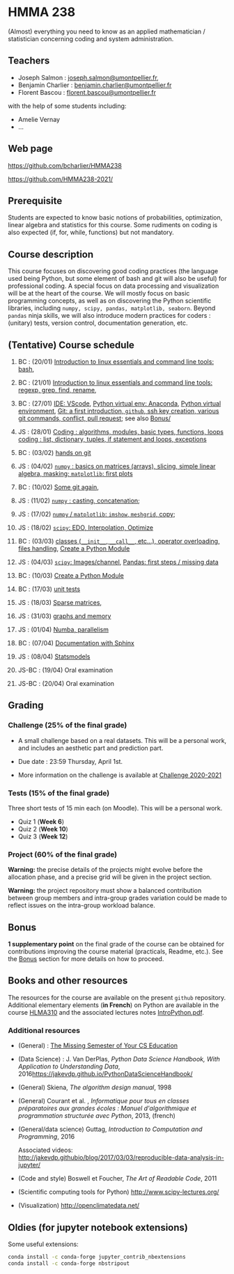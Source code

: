 # HMMA 238

(Almost) everything you need to know as an applied mathematician / statistician concerning coding and system administration.

## Teachers

- Joseph Salmon : joseph.salmon@umontpellier.fr,
- Benjamin Charlier : benjamin.charlier@umontpellier.fr
- Florent Bascou : florent.bascou@umontpellier.fr

with the help of some students including:
- Amelie Vernay
- ...

## Web page

<https://github.com/bcharlier/HMMA238>

<https://github.com/HMMA238-2021/>

## Prerequisite

Students are expected to know basic notions of probabilities, optimization, linear algebra and statistics for this course.
Some rudiments on coding is also expected (if, for, while, functions) but not mandatory.

## Course description

This course focuses on discovering good coding practices (the language used being Python, but some element of bash and git will also be useful) for professional coding.
A special focus on data processing and visualization will be at the heart of the course.
We will mostly focus on basic programming concepts, as well as on discovering the Python scientific libraries, including ```numpy, scipy, pandas, matplotlib, seaborn```.
Beyond `pandas` ninja skills, we will also introduce modern practices for coders : (unitary) tests, version control, documentation generation, etc.


## (Tentative) Course schedule

1. BC : (20/01) [Introduction to linux essentials and command line tools: bash](Courses/Bash/),

2. BC : (21/01) [Introduction to linux essentials and command line tools: regexp, grep, find, rename](Courses/Bash/),

3. BC : (27/01) [IDE: VScode](Courses/IDE/), [Python virtual env: Anaconda](Courses/Venv/), [Python virtual environment](Courses/Venv/), [Git: a first introduction, `github`, ssh key creation, various git commands, conflict, pull request](Courses/Git/); see also [Bonus/](Bonus/)

4. JS : (28/01) [Coding : algorithms, modules, basic types, functions, loops](Courses/Intro-Python/) [coding : list, dictionary, tuples, if statement and loops, exceptions](Courses/Intro-Python/)

5. BC : (03/02) [hands on git](Courses/Git/)

6. JS : (04/02) [`numpy` : basics on matrices (arrays), slicing, simple linear algebra, masking; `matplotlib`: first plots](Courses/Numpy-Matplotlib/)

7. BC : (10/02) [Some git again](Courses/Git/),

8. JS : (11/02) [`numpy` : casting, concatenation](Courses/Numpy-Matplotlib/);

9. JS : (17/02) [`numpy` / `matplotlib`: `imshow`, `meshgrid`, copy](Courses/Numpy-Matplotlib/);

10. JS : (18/02) [`scipy`: EDO, Interpolation, Optimize](Courses/Scipy/)

11. BC : (03/03) [classes (`__init__`, `__call__`, etc...), operator overloading, files handling](Courses/Classes_n_Exceptions/), [Create a Python Module](Courses/Python-modules/)

12. JS : (04/03) [`scipy`: Images/channel](Courses/Scipy/), [Pandas: first steps / missing data](Courses/Pandas/)

13. BC : (10/03) [Create a Python Module](Courses/Python-modules/
                                          )
14. BC : (17/03) [unit tests](Courses/Tests-CI/)

15. JS : (18/03) [Sparse matrices,](Courses/TimeMemory/)

16. JS : (31/03) [graphs and memory](Courses/TimeMemory/)

17. JS : (01/04) [Numba, parallelism](Courses/Numba/)

18. BC : (07/04) [Documentation with Sphinx](Courses/Docs/)

19. JS : (08/04) [Statsmodels](Courses/Statsmodels/)

19. JS-BC : (19/04) Oral examination

20. JS-BC : (20/04) Oral examination

## Grading

### Challenge (25% of the final grade)

- A small challenge based on a real datasets. This will be a personal work, and includes an aesthetic part and prediction part.

- Due date : 23:59 Thursday, April 1st.

- More information on the challenge is available at [Challenge 2020-2021](Challenge/2020-2021)

### Tests (15% of the final grade)
Three short tests of 15 min each (on Moodle). This will be a personal work.

- Quiz 1 (**Week 6**)
- Quiz 2 (**Week 10**)
- Quiz 3 (**Week 12**)

### Project (60% of the final grade)

**Warning:** the precise details of the projects might evolve before the allocation phase, and a precise grid will be given in the project section.

**Warning:** the project repository must show a balanced contribution between group members and intra-group grades variation could be made to reflect issues on the intra-group workload balance.


## Bonus

**1 supplementary point** on the final grade of the course can be obtained for contributions improving the course material (practicals, Readme, etc.).
See the [Bonus](Bonus/) section for more details on how to proceed.


## Books and other resources

The resources for the course are available on the present `github` repository. Additional elementary elements (**in French**) on Python are available in the course [HLMA310](http://josephsalmon.eu/HLMA310.html) and the associated lectures notes [IntroPython.pdf](http://josephsalmon.eu/enseignement/Montpellier/HLMA310/IntroPython.pdf).

### Additional resources

- (General) : [The Missing Semester of Your CS Education](https://missing.csail.mit.edu/)
- (Data Science) : J. Van DerPlas, *Python Data Science Handbook, With Application to Understanding Data*, 2016<https://jakevdp.github.io/PythonDataScienceHandbook/>
- (General) Skiena, *The algorithm design manual*, 1998
- (General) Courant et al. , *Informatique pour tous en classes préparatoires aux grandes écoles : Manuel d'algorithmique et programmation structurée avec Python*,
2013, (french)
- (General/data science) Guttag, *Introduction to Computation and Programming*,
2016

    Associated videos: <http://jakevdp.githubio/blog/2017/03/03/reproducible-data-analysis-in-jupyter/>

- (Code and style) Boswell et Foucher, *The Art of Readable Code*, 2011
- (Scientific computing tools for Python) <http://www.scipy-lectures.org/>
- (Visualization) <http://openclimatedata.net/>


## Oldies (for jupyter notebook extensions)

Some useful extensions:

```bash
conda install -c conda-forge jupyter_contrib_nbextensions
conda install -c conda-forge nbstripout
```
